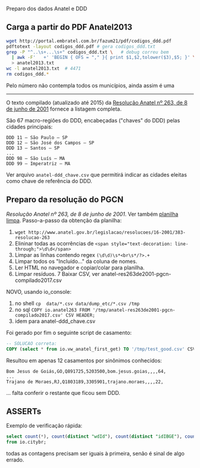 Preparo dos dados Anatel e DDD

## Carga a partir do PDF Anatel2013

```sh
wget http://portal.embratel.com.br/fazum21/pdf/codigos_ddd.pdf
pdftotext -layout codigos_ddd.pdf # gera codigos_ddd.txt
grep -P "^..\s+...\s+" codigos_ddd.txt \   # debug correu bem
  | awk -F'   +' 'BEGIN { OFS = "," }{ print $1,$2,tolower($3),$5; }' \
  > anatel2013.txt
wc -l anatel2013.txt  # 4471
rm codigos_ddd.*
```
Pelo número não contempla todos os municípios, ainda assim é uma

------

O texto compilado (atualizado até 2015) da [Resolução Anatel nº 263, de 8 de junho de 2001](http://www.anatel.gov.br/legislacao/resolucoes/16-2001/383-resolucao-263) fornece a listagem completa.

São 67 macro-regiões do DDD, encabeçadas ("chaves" do DDD) pelas cidades principais:
```
DDD 11 – São Paulo – SP
DDD 12 – São José dos Campos – SP
DDD 13 – Santos – SP
...
DDD 98 – São Luís – MA
DDD 99 – Imperatriz – MA
```
Ver arquivo `anatel-ddd_chave.csv` que permitirá indicar as cidades eleitas como chave de referência do DDD.

## Preparo da resolução do PGCN
*Resolução Anatel nº 263, de 8 de junho de 2001*.  Ver também [planilha limpa](https://docs.google.com/spreadsheets/d/1C6Z9UsGID_9ITFytud5rwQRelRIXHmZmAn5Zia-kdF8/edit?usp=sharing). Passo-a-passo da obtenção da planilha:

1. `wget http://www.anatel.gov.br/legislacao/resolucoes/16-2001/383-resolucao-263`
2. Elininar todas as ocorrências de `<span style="text-decoration: line-through;">\d\d</span>`
3. Limpar as linhas contendo regex `(\d\d)\s*<br\s*/?>.+`
4. Limpar todos os "Incluído..." da coluna de nomes.
5. Ler HTML no navegador e copiar/colar para planilha.
6. Limpar resíduos.
7 Baixar CSV, ver anatel-res263de2001-pgcn-compilado2017.csv


NOVO, usando io_console:
1. no shell `cp  data/*.csv data/dump_etc/*.csv /tmp`
2. no sql `COPY io.anatel263 FROM '/tmp/anatel-res263de2001-pgcn-compilado2017.csv' CSV HEADER;`
3. idem para anatel-ddd_chave.csv

Foi gerado por fim o seguinte script de casamento:
```sql
-- SOLUCAO correta:
COPY (select * from io.vw_anatel_first_get) TO '/tmp/test_good.csv' CSV HEADER;
```
Resultou em apenas 12 casamentos por sinônimos conhecidos:

```
Bom Jesus de Goiás,GO,Q891725,5203500,bom.jesus.goias,,,,64,
...
Trajano de Moraes,RJ,Q1803189,3305901,trajano.moraes,,,,22,
```
... falta conferir o restante que ficou sem DDD.

## ASSERTs
Exemplo de verificação rápida:
```sql
select count(*), count(distinct "wdId"), count(distinct "idIBGE"), count(distinct state||"lexLabel")
from io.citybr;
```
todas as contagens precisam ser iguais à primeira, senão é sinal de algo errado.
